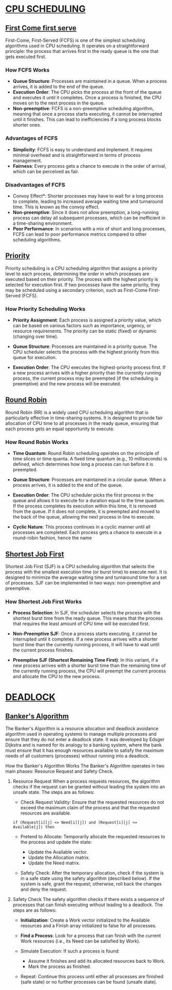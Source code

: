 # [CPU SCHEDULING](https://github.com/Ajallen14/OS_LAB/tree/Allen/CPU%20scheduling)

## [First Come first serve](https://github.com/Ajallen14/OS_LAB/blob/Allen/CPU%20scheduling/1st_come_1st_serve.c)
First-Come, First-Served (FCFS) is one of the simplest scheduling algorithms used in CPU scheduling. It operates on a straightforward principle: the process that arrives first in the ready queue is the one that gets executed first.

### How FCFS Works
* **Queue Structure**: Processes are maintained in a queue. When a process arrives, it is added to the end of the queue.
* **Execution Order**: The CPU picks the process at the front of the queue and executes it until it completes. Once a process is finished, the CPU moves on to the next process in the queue.
* **Non-preemptive**: FCFS is a non-preemptive scheduling algorithm, meaning that once a process starts executing, it cannot be interrupted until it finishes. This can lead to inefficiencies if a long process blocks shorter ones.

### Advantages of FCFS
* **Simplicity**: FCFS is easy to understand and implement. It requires minimal overhead and is straightforward in terms of process management.
* **Fairness**: Every process gets a chance to execute in the order of arrival, which can be perceived as fair.

### Disadvantages of FCFS
* Convoy Effect*: Shorter processes may have to wait for a long process to complete, leading to increased average waiting time and turnaround time. This is known as the convoy effect.
* **Non-preemptive**: Since it does not allow preemption, a long-running process can delay all subsequent processes, which can be inefficient in a time-sharing environment.
* **Poor Performance**: In scenarios with a mix of short and long processes, FCFS can lead to poor performance metrics compared to other scheduling algorithms.


## [Priority](https://github.com/Ajallen14/OS_LAB/blob/Allen/CPU%20scheduling/priority.c)
Priority scheduling is a CPU scheduling algorithm that assigns a priority level to each process, determining the order in which processes are executed based on their priority. The process with the highest priority is selected for execution first. If two processes have the same priority, they may be scheduled using a secondary criterion, such as First-Come First-Served (FCFS).

### How Priority Scheduling Works
* **Priority Assignment**: Each process is assigned a priority value, which can be based on various factors such as importance, urgency, or resource requirements. The priority can be static (fixed) or dynamic (changing over time).

* **Queue Structure**: Processes are maintained in a priority queue. The CPU scheduler selects the process with the highest priority from this queue for execution.

* **Execution Order**: The CPU executes the highest-priority process first. If a new process arrives with a higher priority than the currently running process, the current process may be preempted (if the scheduling is preemptive) and the new process will be executed.

## [Round Robin](https://github.com/Ajallen14/OS_LAB/blob/Allen/CPU%20scheduling/round_robin.c)
Round Robin (RR) is a widely used CPU scheduling algorithm that is particularly effective in time-sharing systems. It is designed to provide fair allocation of CPU time to all processes in the ready queue, ensuring that each process gets an equal opportunity to execute.

### How Round Robin Works
* **Time Quantum**: Round Robin scheduling operates on the principle of time slices or time quanta. A fixed time quantum (e.g., 10 milliseconds) is defined, which determines how long a process can run before it is preempted.

* **Queue Structure**: Processes are maintained in a circular queue. When a process arrives, it is added to the end of the queue.

* **Execution Order**: The CPU scheduler picks the first process in the queue and allows it to execute for a duration equal to the time quantum. If the process completes its execution within this time, it is removed from the queue. If it does not complete, it is preempted and moved to the back of the queue, allowing the next process in line to execute.

* **Cyclic Nature**: This process continues in a cyclic manner until all processes are completed. Each process gets a chance to execute in a round-robin fashion, hence the name

## [Shortest Job First](https://github.com/Ajallen14/OS_LAB/blob/Allen/CPU%20scheduling/shortest.c)
Shortest Job First (SJF) is a CPU scheduling algorithm that selects the process with the smallest execution time (or burst time) to execute next. It is designed to minimize the average waiting time and turnaround time for a set of processes. SJF can be implemented in two ways: non-preemptive and preemptive.

### How Shortest Job First Works
* **Process Selection**: In SJF, the scheduler selects the process with the shortest burst time from the ready queue. This means that the process that requires the least amount of CPU time will be executed first.

* **Non-Preemptive SJF**: Once a process starts executing, it cannot be interrupted until it completes. If a new process arrives with a shorter burst time than the currently running process, it will have to wait until the current process finishes.

* **Preemptive SJF (Shortest Remaining Time First)**: In this variant, if a new process arrives with a shorter burst time than the remaining time of the currently running process, the CPU will preempt the current process and allocate the CPU to the new process.

# [DEADLOCK](https://github.com/Ajallen14/OS_LAB/tree/Allen/Deadlock)

## [Banker's Algorithm](https://github.com/Ajallen14/OS_LAB/blob/Allen/Deadlock/deadlock_detection.c)
The Banker's Algorithm is a resource allocation and deadlock avoidance algorithm used in operating systems to manage multiple processes and ensure that they do not enter a deadlock state. It was developed by Edsger Dijkstra and is named for its analogy to a banking system, where the bank must ensure that it has enough resources available to satisfy the maximum needs of all customers (processes) without running into a deadlock.

How the Banker's Algorithm Works
The Banker's Algorithm operates in two main phases: Resource Request and Safety Check.

1. Resource Request
    When a process requests resources, the algorithm checks if the request can be granted without leading the system into an unsafe state. The steps are as follows:
    * Check Request Validity: Ensure that the requested resources do not exceed the maximum claim of the process and that the requested resources are available.
    ```
    if (Request[i][j] <= Need[i][j]) and (Request[i][j] <= Available[j]) then
    ```
    * Pretend to Allocate: Temporarily allocate the requested resources to the process and update the state:

        * Update the Available vector.
        * Update the Allocation matrix.
        * Update the Need matrix.
    * Safety Check: After the temporary allocation, check if the system is in a safe state using the safety algorithm (described below). If the system is safe, grant the request; otherwise, roll back the changes and deny the request.
2. Safety Check
    The safety algorithm checks if there exists a sequence of processes that can finish executing without leading to a deadlock. The steps are as follows:
    
    * **Initialization**: Create a Work vector initialized to the Available resources and a Finish array initialized to false for all processes.
    
    * **Find a Process**: Look for a process that can finish with the current Work resources (i.e., its Need can be satisfied by Work).

    * Simulate Execution: If such a process is found:

        * Assume it finishes and add its allocated resources back to Work.
        * Mark the process as finished.
    * Repeat: Continue this process until either all processes are finished (safe state) or no further processes can be found (unsafe state).